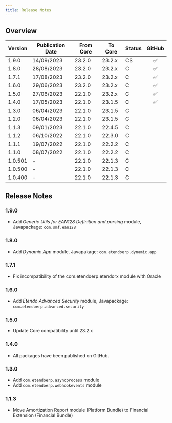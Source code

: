 ```yaml
---
title: Release Notes
---
```

## Overview

| Version | Publication Date | From Core | To Core | Status | GitHub |
| --- | --- | --- | --- | --- | :---: |
| 1.9.0 	|14/09/2023	| 23.2.0 | 23.2.x   | CS    | :white_check_mark:    |
| 1.8.0 	|28/08/2023	| 23.2.0 | 23.2.x   | C     | :white_check_mark:    |
| 1.7.1 	|17/08/2023	| 23.2.0 | 23.2.x   | C     | :white_check_mark:    |
| 1.6.0 	|29/06/2023	| 23.2.0 | 23.2.x   | C     | :white_check_mark:    |
| 1.5.0 	|27/06/2023	| 22.1.0 | 23.2.x	| C 	| :white_check_mark:    |
| 1.4.0 	|17/05/2023	| 22.1.0 | 23.1.5	| C 	| :white_check_mark:    |
| 1.3.0 	|06/04/2023	| 22.1.0 | 23.1.5	| C  	|                       |
| 1.2.0 	|06/04/2023	| 22.1.0 | 23.1.5	| C  	|                       |
| 1.1.3 	|09/01/2023	| 22.1.0 | 22.4.5	| C  	|                       |
| 1.1.2 	|06/10/2022	| 22.1.0 | 22.3.0	| C  	|                       |
| 1.1.1		|19/07/2022	| 22.1.0 | 22.2.2	| C  	|                       |
| 1.1.0		|08/07/2022	| 22.1.0 | 22.2.2   | C  	|                       |
| 1.0.501	|-  		| 22.1.0 | 22.1.3	| C		|                       |
| 1.0.500	|-		    | 22.1.0 | 22.1.3   | C 	|                       |
| 1.0.400	|- 			| 22.1.0 | 22.1.3   | C 	|                       |

## Release Notes
### 1.9.0
- Add *Generic Utils for EAN128 Definition and parsing* module, Javapackage: `com.smf.ean128`
### 1.8.0
- Add *Dynamic App* module, Javapakage: `com.etendoerp.dynamic.app`
### 1.7.1
- Fix incompatibility of the com.etendoerp.etendorx module with Oracle
### 1.6.0
- Add *Etendo Advanced Security* module, Javapackage: `com.etendoerp.advanced.security`
### 1.5.0
- Update Core compatibility until 23.2.x
### 1.4.0
- All packages have been published on GitHub.

### 1.3.0
- Add `com.etendoerp.asyncprocess` module
- Add `com.etendoerp.webhookevents` module

### 1.1.3 
- Move Amortization Report module (Platform Bundle) to Financial Extension (Financial Bundle)